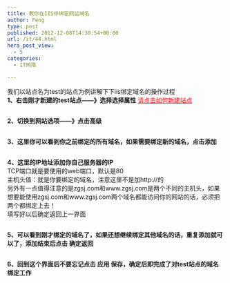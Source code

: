 ```yaml
---
title: 教你在IIS中绑定网站域名
author: Feng
type: post
published: 2012-12-08T14:30:54+00:00
url: /it/44.html
hera_post_view:
  - 5
categories:
  - IT网络

---
```

我们以站点名为test的站点为例讲解下下iis绑定域名的操作过程  
**1、右击刚才新建的test站点——》选择选择属性** <a href="http://www.zgsj.com/vps/iis.asp" target="_blank" rel="noopener"><span style="color: #ff0000;">请点击如何新建站点</span></a><span style="color: #ff0000;"></p> 

<p>
  <img decoding="async" src="http://www.zgsj.com/vps/IISphoto/14.jpg" alt="" />
</p>

<p>
  <strong>2、切换到网站选项——》点击高级</strong>
</p>

<p>
  <img decoding="async" src="http://www.zgsj.com/vps/IISphoto/15.jpg" alt="" />
</p>

<p>
  <strong>3、这里你可以看到你之前绑定的所有域名，如果需要绑定新的域名，点击添加</strong>
</p>

<p>
  <img decoding="async" src="http://www.zgsj.com/vps/IISphoto/16.jpg" alt="" />
</p>

<p>
  <strong>4、这里的IP地址添加你自己服务器的IP</strong><br /> TCP端口就是要使用的web端口，默认是80<br /> 主机头值：就是你要绑定的域名，注意这里不是加http://的<br /> 另外有一点值得注意的是zgsj.com和www.zgsj.com是两个不同的主机头，如果想要能使用zgsj.com和www.zgsj.com两个域名都能访问你的网站的话，必须把两个都绑定上去！<br /> 填写好以后确定返回上一界面
</p>

<p>
  <img decoding="async" src="http://www.zgsj.com/vps/IISphoto/17.jpg" alt="" />
</p>

<p>
  <strong>5、可以看到刚才绑定的域名了，如果还想继续绑定其他域名的话，重复添加就可以了，添加结束后点击 确定返回</strong>
</p>

<p>
  <img decoding="async" src="http://www.zgsj.com/vps/IISphoto/18.jpg" alt="" />
</p>

<p>
  <strong>6、回到这个界面后不要忘记点击 应用 保存，确定后即完成了对test站点的域名绑定工作</strong><br /> <img decoding="async" src="http://www.zgsj.com/vps/IISphoto/19.jpg" alt="" /><!-- 正文结束 --></span>
</p>